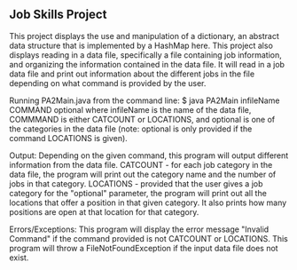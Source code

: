 Job Skills Project
------------------

This project displays the use and manipulation of a dictionary, an abstract data structure that is implemented by a HashMap here. This project also displays reading in a data file, specifically a file containing job information, and organizing the information contained in the data file. It will read in a job data file and print out information about the different jobs in the file depending on what command is provided by the user.

Running PA2Main.java from the command line:
  $ java PA2Main infileName COMMAND optional
    where infileName is the name of the data file, COMMMAND is either CATCOUNT or LOCATIONS, and optional is one of the categories in the
    data file (note: optional is only provided if the command LOCATIONS is given).
    
Output:
  Depending on the given command, this program will output different information from the data file.
    CATCOUNT - for each job category in the data file, the program will print out the category name and the number of jobs in that
               category.
    LOCATIONS - provided that the user gives a job category for the "optional" parameter, the program will print out all the locations
                that offer a position in that given category. It also prints how many positions are open at that location for that
                category.
    
Errors/Exceptions:
  This program will display the error message "Invalid Command" if the command provided is not CATCOUNT or LOCATIONS.
  This program will throw a FileNotFoundException if the input data file does not exist.
